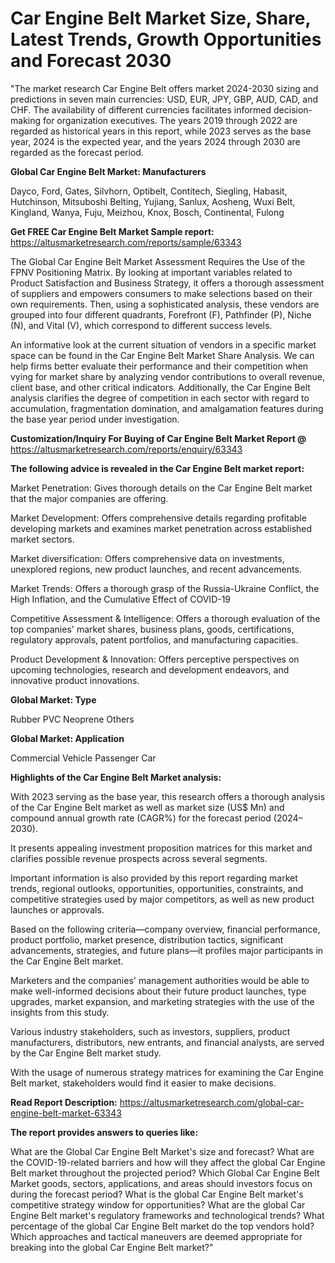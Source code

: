 <h1>Car Engine Belt Market Size, Share, Latest Trends, Growth Opportunities and Forecast 2030 </h1>

"The market research Car Engine Belt offers market 2024-2030 sizing and predictions in seven main currencies: USD, EUR, JPY, GBP, AUD, CAD, and CHF. The availability of different currencies facilitates informed decision-making for organization executives. The years 2019 through 2022 are regarded as historical years in this report, while 2023 serves as the base year, 2024 is the expected year, and the years 2024 through 2030 are regarded as the forecast period.

<b>Global Car Engine Belt Market: Manufacturers</b>

Dayco, Ford, Gates, Silvhorn, Optibelt, Contitech, Siegling, Habasit, Hutchinson, Mitsuboshi Belting, Yujiang, Sanlux, Aosheng, Wuxi Belt, Kingland, Wanya, Fuju, Meizhou, Knox, Bosch, Continental, Fulong

<b>Get FREE Car Engine Belt Market Sample report:</b> <a href="https://altusmarketresearch.com/reports/sample/63343">https://altusmarketresearch.com/reports/sample/63343</a>

The Global Car Engine Belt Market Assessment Requires the Use of the FPNV Positioning Matrix. By looking at important variables related to Product Satisfaction and Business Strategy, it offers a thorough assessment of suppliers and empowers consumers to make selections based on their own requirements. Then, using a sophisticated analysis, these vendors are grouped into four different quadrants, Forefront (F), Pathfinder (P), Niche (N), and Vital (V), which correspond to different success levels.

An informative look at the current situation of vendors in a specific market space can be found in the Car Engine Belt Market Share Analysis. We can help firms better evaluate their performance and their competition when vying for market share by analyzing vendor contributions to overall revenue, client base, and other critical indicators. Additionally, the Car Engine Belt analysis clarifies the degree of competition in each sector with regard to accumulation, fragmentation domination, and amalgamation features during the base year period under investigation.

<b>Customization/Inquiry For Buying of Car Engine Belt Market Report @</b> <a href="https://altusmarketresearch.com/reports/enquiry/63343">https://altusmarketresearch.com/reports/enquiry/63343</a>

<b>The following advice is revealed in the Car Engine Belt market report:</b>

Market Penetration: Gives thorough details on the Car Engine Belt market that the major companies are offering.

Market Development: Offers comprehensive details regarding profitable developing markets and examines market penetration across established market sectors.

Market diversification: Offers comprehensive data on investments, unexplored regions, new product launches, and recent advancements.

Market Trends: Offers a thorough grasp of the Russia-Ukraine Conflict, the High Inflation, and the Cumulative Effect of COVID-19

Competitive Assessment & Intelligence: Offers a thorough evaluation of the top companies' market shares, business plans, goods, certifications, regulatory approvals, patent portfolios, and manufacturing capacities.

Product Development & Innovation: Offers perceptive perspectives on upcoming technologies, research and development endeavors, and innovative product innovations.

<b>Global Market: Type</b>

Rubber
PVC
Neoprene
Others

<b>Global Market: Application</b>

Commercial Vehicle
Passenger Car


<b>Highlights of the Car Engine Belt Market analysis:</b>

With 2023 serving as the base year, this research offers a thorough analysis of the Car Engine Belt market as well as market size (US$ Mn) and compound annual growth rate (CAGR%) for the forecast period (2024–2030).

It presents appealing investment proposition matrices for this market and clarifies possible revenue prospects across several segments.

Important information is also provided by this report regarding market trends, regional outlooks, opportunities, opportunities, constraints, and competitive strategies used by major competitors, as well as new product launches or approvals.

Based on the following criteria—company overview, financial performance, product portfolio, market presence, distribution tactics, significant advancements, strategies, and future plans—it profiles major participants in the Car Engine Belt market.

Marketers and the companies' management authorities would be able to make well-informed decisions about their future product launches, type upgrades, market expansion, and marketing strategies with the use of the insights from this study.

Various industry stakeholders, such as investors, suppliers, product manufacturers, distributors, new entrants, and financial analysts, are served by the Car Engine Belt market study.

With the usage of numerous strategy matrices for examining the Car Engine Belt market, stakeholders would find it easier to make decisions.

<b>Read Report Description:</b> <a href="https://altusmarketresearch.com/global-car-engine-belt-market-63343">https://altusmarketresearch.com/global-car-engine-belt-market-63343</a>

<b>The report provides answers to queries like:</b>

What are the Global Car Engine Belt Market's size and forecast?
What are the COVID-19-related barriers and how will they affect the global Car Engine Belt market throughout the projected period?
Which Global Car Engine Belt Market goods, sectors, applications, and areas should investors focus on during the forecast period?
What is the global Car Engine Belt market's competitive strategy window for opportunities?
What are the global Car Engine Belt market's regulatory frameworks and technological trends?
What percentage of the global Car Engine Belt market do the top vendors hold?
Which approaches and tactical maneuvers are deemed appropriate for breaking into the global Car Engine Belt market?"

